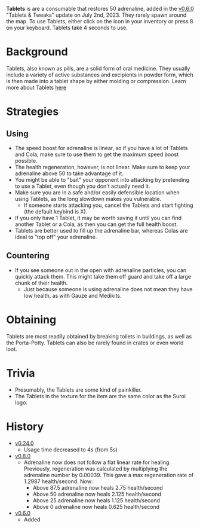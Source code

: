 **Tablets** is are a consumable that restores 50 adrenaline, added in the [v0.6.0](https://github.com/HasangerGames/suroi/releases/tag/v0.6.0) "Tablets & Tweaks" update on July 2nd, 2023. They rarely spawn around the map. To use Tablets, either click on the icon in your inventory or press 8 on your keyboard. Tablets take 4 seconds to use.

# Background

Tablets, also known as pills, are a solid form of oral medicine. They usually include a variety of active substances and excipients in powder form, which is then made into a tablet shape by either molding or compression. Learn more about Tablets [here](https://en.wikipedia.org/wiki/Tablet_(pharmacy))

# Strategies

## Using

- The speed boost for adrenaline is linear, so if you have a lot of Tablets and Cola, make sure to use them to get the maximum speed boost possible.
- The health regeneration, however, is not linear. Make sure to keep your adrenaline above 50 to take advantage of it.
- You might be able to "bait" your opponent into attacking by pretending to use a Tablet, even though you don't actually need it.
- Make sure you are in a safe and/or easily defensible location when using Tablets, as the long slowdown makes you vulnerable.
  - If someone starts attacking you, cancel the Tablets and start fighting (the default keybind is X).
- If you only have 1 Tablet, it may be worth saving it until you can find another Tablet or a Cola, as then you can get the full health boost.
- Tablets are better used to fill up the adrenaline bar, whereas Colas are ideal to "top off" your adrenaline.

## Countering

- If you see someone out in the open with adrenaline particles, you can quickly attack them. This might take them off guard and take off a large chunk of their health.
  - Just because someone is using adrenaline does not mean they have low health, as with Gauze and Medikits.

# Obtaining

Tablets are most readily obtained by breaking toilets in buildings, as well as the Porta-Potty. Tablets can also be rarely found in crates or even world loot.

# Trivia

- Presumably, the Tablets are some kind of painkiller.
- The Tablets in the texture for the item are the same color as the Suroi logo.

# History

- [v0.24.0](https://github.com/HasangerGames/suroi/releases/tag/v0.24.0)
  - Usage time decreased to 4s (from 5s)
- [v0.8.0](https://github.com/HasangerGames/suroi/releases/tag/v0.8.0)
  - Adrenaline now does not follow a flat linear rate for healing. Previously, regeneration was calculated by multiplying the adrenaline number by 0.00039. This gave a max regeneration rate of 1.2987 health/second. Now:
    - Above 87.5 adrenaline now heals 2.75 health/second
    - Above 50 adrenaline now heals 2.125 health/second
    - Above 25 adrenaline now heals 1.125 health/second
    - Above 0 adrenaline now heals 0.625 health/second
- [v0.6.0](https://github.com/HasangerGames/suroi/releases/tag/v0.6.0)
  - Added

